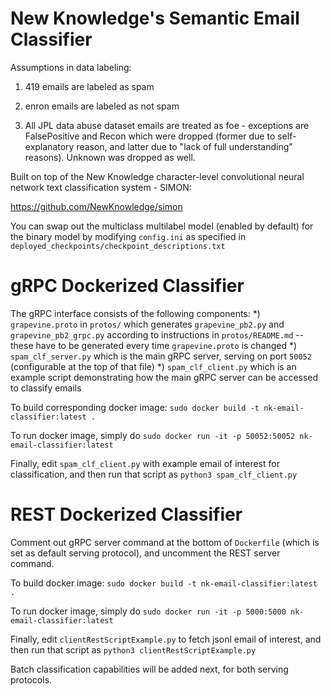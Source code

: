 # New Knowledge's Semantic Email Classifier

Assumptions in data labeling:

1. 419 emails are labeled as spam

2. enron emails are labeled as not spam

3. All JPL data abuse dataset emails are treated as foe - exceptions are FalsePositive and Recon which were dropped (former due to self-explanatory reason, and latter due to "lack of full understanding" reasons). Unknown was dropped as well.

Built on top of the New Knowledge character-level convolutional neural network text classification system - SIMON:

https://github.com/NewKnowledge/simon

You can swap out the multiclass multilabel model (enabled by default) for the binary model by modifying `config.ini` as specified in `deployed_checkpoints/checkpoint_descriptions.txt`

# gRPC Dockerized Classifier

The gRPC interface consists of the following components:
*) `grapevine.proto` in `protos/` which generates `grapevine_pb2.py` and `grapevine_pb2_grpc.py` according to instructions in `protos/README.md` -- these have to be generated every time `grapevine.proto` is changed
*) `spam_clf_server.py` which is the main gRPC server, serving on port `50052` (configurable at the top of that file)
*) `spam_clf_client.py` which is an example script demonstrating how the main gRPC server can be accessed to classify emails 
 
To build corresponding docker image:
`sudo docker build -t nk-email-classifier:latest .`

To run docker image, simply do
`sudo docker run -it -p 50052:50052 nk-email-classifier:latest`

Finally, edit `spam_clf_client.py` with example email of interest for classification, and then run that script as
`python3 spam_clf_client.py`


# REST Dockerized Classifier

Comment out gRPC server command at the bottom of `Dockerfile` (which is set as default serving protocol), and uncomment the REST server command. 

To build docker image:
`sudo docker build -t nk-email-classifier:latest .`

To run docker image, simply do
`sudo docker run -it -p 5000:5000 nk-email-classifier:latest`

Finally, edit `clientRestScriptExample.py` to fetch jsonl email of interest, and then run that script as
`python3 clientRestScriptExample.py`


Batch classification capabilities will be added next, for both serving protocols.
